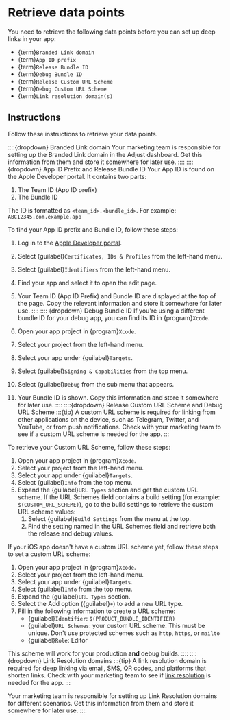 # Retrieve data points

You need to retrieve the following data points before you can set up deep links in your app:

* {term}`Branded Link domain`
* {term}`App ID prefix`
* {term}`Release Bundle ID`
* {term}`Debug Bundle ID`
* {term}`Release Custom URL Scheme`
* {term}`Debug Custom URL Scheme`
* {term}`Link resolution domain(s)`

## Instructions

Follow these instructions to retrieve your data points.

::::{dropdown} Branded Link domain
Your marketing team is responsible for setting up the Branded Link domain in the Adjust dashboard. Get this information from them and store it somewhere for later use.
::::
::::{dropdown} App ID Prefix and Release Bundle ID
Your App ID is found on the Apple Developer portal. It contains two parts:

1. The Team ID (App ID prefix)
2. The Bundle ID

The ID is formatted as `<team_id>.<bundle_id>`. For example: `ABC12345.com.example.app`

To find your App ID prefix and Bundle ID, follow these steps:

1. Log in to the [Apple Developer portal](https://developer.apple.com/account/).
2. Select {guilabel}`Certificates, IDs & Profiles` from the left-hand menu.
3. Select {guilabel}`Identifiers` from the left-hand menu.
4. Find your app and select it to open the edit page.
5. Your Team ID (App ID Prefix) and Bundle ID are displayed at the top of the page. Copy the relevant information and store it somewhere for later use.
::::
:::: {dropdown} Debug Bundle ID
If you're using a different bundle ID for your debug app, you can find its ID in {program}`Xcode`.

1. Open your app project in {program}`Xcode`.
2. Select your project from the left-hand menu.
3. Select your app under {guilabel}`Targets`.
4. Select {guilabel}`Signing & Capabilities` from the top menu.
5. Select {guilabel}`Debug` from the sub menu that appears.
6. Your Bundle ID is shown. Copy this information and store it somewhere for later use.
::::
::::{dropdown} Release Custom URL Scheme and Debug URL Scheme
:::{tip}
A custom URL scheme is required for linking from other applications on the device, such as Telegram, Twitter, and YouTube, or from push notifications. Check with your marketing team to see if a custom URL scheme is needed for the app.
:::

To retrieve your Custom URL Scheme, follow these steps:

1. Open your app project in {program}`Xcode`.
2. Select your project from the left-hand menu.
3. Select your app under {guilabel}`Targets`.
4. Select {guilabel}`Info` from the top menu.
5. Expand the {guilabel}`URL Types` section and get the custom URL scheme. If the URL Schemes field contains a build setting (for example: `$(CUSTOM_URL_SCHEME)`), go to the build settings to retrieve the custom URL scheme values:
   1. Select {guilabel}`Build Settings` from the menu at the top.
   2. Find the setting named in the URL Schemes field and retrieve both the release and debug values.

If your iOS app doesn't have a custom URL scheme yet, follow these steps to set a custom URL scheme:

1. Open your app project in {program}`Xcode`.
2. Select your project from the left-hand menu.
3. Select your app under {guilabel}`Targets`. 
4. Select {guilabel}`Info` from the top menu.
5. Expand the {guilabel}`URL Types` section.
6. Select the Add option ({guilabel}`+`) to add a new URL type.
7. Fill in the following information to create a URL scheme:
   * {guilabel}`Identifier`: `$(PRODUCT_BUNDLE_IDENTIFIER)`
   * {guilabel}`URL Schemes`: your custom URL scheme. This must be unique. Don't use protected schemes such as `http`, `https`, or `mailto`
   * {guilabel}`Role`: Editor

This scheme will work for your production **and** debug builds.
::::
::::{dropdown} Link Resolution domains
:::{tip}
A link resolution domain is required for deep linking via email, SMS, QR codes, and platforms that shorten links. Check with your marketing team to see if [link resolution](hc:link-resolution) is needed for the app.
:::

Your marketing team is responsible for setting up Link Resolution domains for different scenarios. Get this information from them and store it somewhere for later use.
::::
